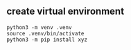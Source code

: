## create virtual environment
```
python3 -m venv .venv
source .venv/bin/activate
python3 -m pip install xyz
```